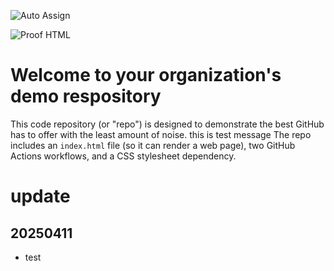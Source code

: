 ![Auto Assign](https://github.com/yk-rca-organization-20250410/demo-repository/actions/workflows/auto-assign.yml/badge.svg)

![Proof HTML](https://github.com/yk-rca-organization-20250410/demo-repository/actions/workflows/proof-html.yml/badge.svg)

# Welcome to your organization's demo respository
This code repository (or "repo") is designed to demonstrate the best GitHub has to offer with the least amount of noise.
this is test message
The repo includes an `index.html` file (so it can render a web page), two GitHub Actions workflows, and a CSS stylesheet dependency.

# update
## 20250411
- test
